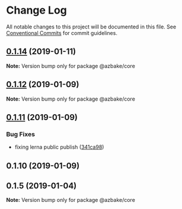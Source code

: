 # Change Log

All notable changes to this project will be documented in this file.
See [Conventional Commits](https://conventionalcommits.org) for commit guidelines.

## [0.1.14](https://github.com/HomecareHomebase/azure-bake/compare/@azbake/core@0.1.12...@azbake/core@0.1.14) (2019-01-11)

**Note:** Version bump only for package @azbake/core






## [0.1.12](https://github.com/HomecareHomebase/azure-bake/compare/@azbake/core@0.1.11...@azbake/core@0.1.12) (2019-01-09)

**Note:** Version bump only for package @azbake/core





## [0.1.11](https://github.com/HomecareHomebase/azure-bake/compare/@azbake/core@0.1.10...@azbake/core@0.1.11) (2019-01-09)


### Bug Fixes

* fixing lerna public publish ([341ca98](https://github.com/HomecareHomebase/azure-bake/commit/341ca98))





## 0.1.10 (2019-01-09)



## 0.1.5 (2019-01-04)

**Note:** Version bump only for package @azbake/core
